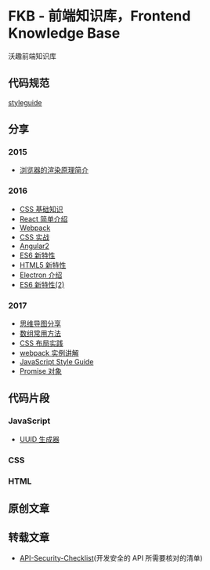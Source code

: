 # FKB - 前端知识库，Frontend Knowledge Base

沃趣前端知识库

## 代码规范

[styleguide](http://192.168.1.121/front-end/styleguide/tree/master)

## 分享

### 2015

* [浏览器的渲染原理简介](../tree/master/sharing-meeting/2015/how-browsers-work)

### 2016

* [CSS 基础知识](../tree/master/sharing-meeting/2016/css-bisic-knowledge)
* [React 简单介绍](../tree/master/sharing-meeting/2016/react)
* [Webpack](../tree/master/sharing-meeting/2016/webpack)
* [CSS 实战](../tree/master/sharing-meeting/2016/css-practice)
* [Angular2](../tree/master/sharing-meeting/2016/angular2)
* [ES6 新特性](../tree/master/sharing-meeting/2016/es6-feature)
* [HTML5 新特性](../tree/master/sharing-meeting/2016/html5-feature)
* [Electron 介绍](../tree/master/sharing-meeting/2016/electron)
* [ES6 新特性(2)](../tree/master/sharing-meeting/2016/es6-feature2)

### 2017

* [思维导图分享](../tree/master/sharing-meeting/2017/mind-mapping)
* [数组常用方法](../tree/master/sharing-meeting/2017/javascript-array)
* [CSS 布局实践](../tree/master/sharing-meeting/2017/css-layout-practice)
* [webpack 实例讲解](../tree/master/sharing-meeting/2017/webpack-demos)
* [JavaScript Style Guide](../tree/master/sharing-meeting/2017/javascript-style-guide)
* [Promise 对象](../tree/master/sharing-meeting/2017/promise)

## 代码片段

### JavaScript

* [UUID 生成器](../tree/master/code-snippet/javascript/uuid)

### CSS

### HTML

## 原创文章

## 转载文章

* [API-Security-Checklist](../blob/master/article-cite/api-security-checklist.md)(开发安全的 API 所需要核对的清单)


